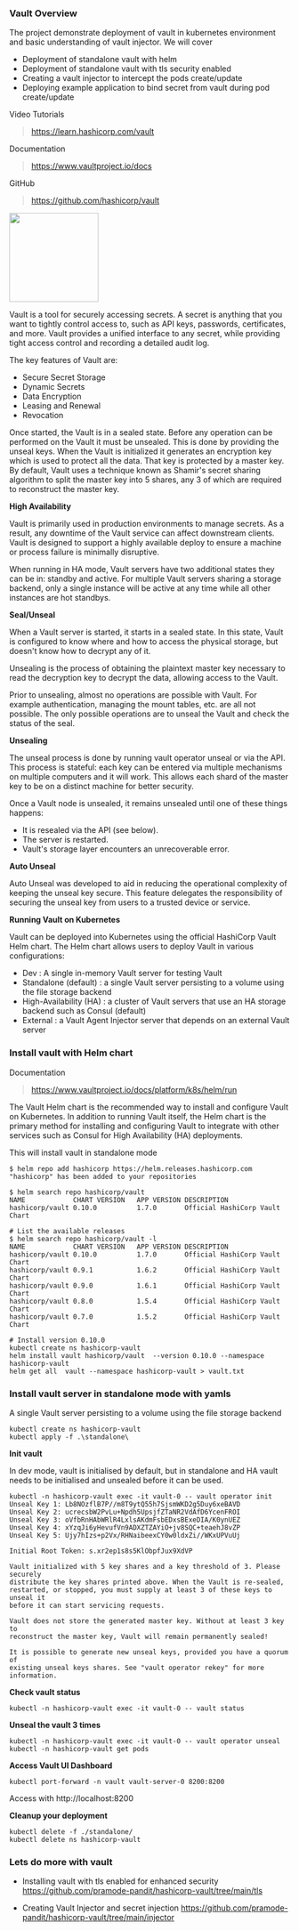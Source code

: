 ### Vault Overview

The project demonstrate deployment of vault in kubernetes environment and basic understanding of vault injector. We will cover

- Deployment of standalone vault with helm
- Deployment of standalone vault with tls security enabled
- Creating a vault injector to intercept the pods create/update
- Deploying example application to bind secret from vault during pod create/update

Video Tutorials
>https://learn.hashicorp.com/vault

Documentation
>https://www.vaultproject.io/docs

GitHub
>https://github.com/hashicorp/vault

<img src="https://github.com/hashicorp/vault/blob/f22d202cde2018f9455dec755118a9b84586e082/Vault_PrimaryLogo_Black.png" width="160" height="160">

Vault is a tool for securely accessing secrets. A secret is anything that you want to tightly control access to, such as API keys, passwords, certificates, and more. Vault provides a unified interface to any secret, while providing tight access control and recording a detailed audit log.

The key features of Vault are:
- Secure Secret Storage
- Dynamic Secrets
- Data Encryption
- Leasing and Renewal
- Revocation

Once started, the Vault is in a sealed state. Before any operation can be performed on the Vault it must be unsealed. This is done by providing the unseal keys. When the Vault is initialized it generates an encryption key which is used to protect all the data. That key is protected by a master key. By default, Vault uses a technique known as Shamir's secret sharing algorithm to split the master key into 5 shares, any 3 of which are required to reconstruct the master key.

**High Availability**

Vault is primarily used in production environments to manage secrets. As a result, any downtime of the Vault service can affect downstream clients. Vault is designed to support a highly available deploy to ensure a machine or process failure is minimally disruptive.

When running in HA mode, Vault servers have two additional states they can be in: standby and active. For multiple Vault servers sharing a storage backend, only a single instance will be active at any time while all other instances are hot standbys.

**Seal/Unseal**

When a Vault server is started, it starts in a sealed state. In this state, Vault is configured to know where and how to access the physical storage, but doesn't know how to decrypt any of it.

Unsealing is the process of obtaining the plaintext master key necessary to read the decryption key to decrypt the data, allowing access to the Vault.

Prior to unsealing, almost no operations are possible with Vault. For example authentication, managing the mount tables, etc. are all not possible. The only possible operations are to unseal the Vault and check the status of the seal.

**Unsealing**

The unseal process is done by running vault operator unseal or via the API. This process is stateful: each key can be entered via multiple mechanisms on multiple computers and it will work. This allows each shard of the master key to be on a distinct machine for better security.

Once a Vault node is unsealed, it remains unsealed until one of these things happens:

- It is resealed via the API (see below).
- The server is restarted.
- Vault's storage layer encounters an unrecoverable error.

**Auto Unseal**

Auto Unseal was developed to aid in reducing the operational complexity of keeping the unseal key secure. This feature delegates the responsibility of securing the unseal key from users to a trusted device or service. 

**Running Vault on Kubernetes**

Vault can be deployed into Kubernetes using the official HashiCorp Vault Helm chart. The Helm chart allows users to deploy Vault in various configurations:

- Dev : A single in-memory Vault server for testing Vault
- Standalone (default) : a single Vault server persisting to a volume using the file storage backend
- High-Availability (HA) : a cluster of Vault servers that use an HA storage backend such as Consul (default)
- External : a Vault Agent Injector server that depends on an external Vault server


### Install vault with Helm chart

Documentation
>https://www.vaultproject.io/docs/platform/k8s/helm/run

The Vault Helm chart is the recommended way to install and configure Vault on Kubernetes. In addition to running Vault itself, the Helm chart is the primary method for installing and configuring Vault to integrate with other services such as Consul for High Availability (HA) deployments.

This will install vault in standalone mode

```
$ helm repo add hashicorp https://helm.releases.hashicorp.com
"hashicorp" has been added to your repositories

$ helm search repo hashicorp/vault
NAME            CHART VERSION   APP VERSION DESCRIPTION
hashicorp/vault 0.10.0          1.7.0       Official HashiCorp Vault Chart
```

```
# List the available releases
$ helm search repo hashicorp/vault -l
NAME            CHART VERSION   APP VERSION DESCRIPTION
hashicorp/vault 0.10.0          1.7.0       Official HashiCorp Vault Chart
hashicorp/vault 0.9.1           1.6.2       Official HashiCorp Vault Chart
hashicorp/vault 0.9.0           1.6.1       Official HashiCorp Vault Chart
hashicorp/vault 0.8.0           1.5.4       Official HashiCorp Vault Chart
hashicorp/vault 0.7.0           1.5.2       Official HashiCorp Vault Chart
```

```
# Install version 0.10.0
kubectl create ns hashicorp-vault
helm install vault hashicorp/vault  --version 0.10.0 --namespace hashicorp-vault
helm get all  vault --namespace hashicorp-vault > vault.txt
```

### Install vault server in standalone mode with yamls

A single Vault server persisting to a volume using the file storage backend

```
kubectl create ns hashicorp-vault
kubectl apply -f .\standalone\
```


**Init vault**

In dev mode, vault is initialised by default, but in standalone and HA vault needs to be initialised and unsealed before it can be used.

```
kubectl -n hashicorp-vault exec -it vault-0 -- vault operator init
Unseal Key 1: Lb8NOzflB7P//m8T9ytQ55h7SjsmWKD2g5Duy6xeBAVD
Unseal Key 2: ucrecsbW2PvLu+Npdh5UpsjfZTaNR2VdAfD6YcenFROI
Unseal Key 3: oVfbRnHAbWRlR4LxlsAKdmFsbEDxsBExeDIA/K0ynUEZ
Unseal Key 4: xYzqJi6yHevufVn9ADXZTZAYiO+jv8SQC+teaehJ8vZP
Unseal Key 5: Ujy7hIzs+p2Vx/RHNaibeexCY0w0ldxZi//WKxUPVuUj

Initial Root Token: s.xr2ep1s8s5KlObpfJux9XdVP

Vault initialized with 5 key shares and a key threshold of 3. Please securely
distribute the key shares printed above. When the Vault is re-sealed,
restarted, or stopped, you must supply at least 3 of these keys to unseal it
before it can start servicing requests.

Vault does not store the generated master key. Without at least 3 key to
reconstruct the master key, Vault will remain permanently sealed!

It is possible to generate new unseal keys, provided you have a quorum of
existing unseal keys shares. See "vault operator rekey" for more information.
```

**Check vault status**

```
kubectl -n hashicorp-vault exec -it vault-0 -- vault status
```

**Unseal the vault 3 times**
```
kubectl -n hashicorp-vault exec -it vault-0 -- vault operator unseal
kubectl -n hashicorp-vault get pods
```

**Access Vault UI Dashboard**
```
kubectl port-forward -n vault vault-server-0 8200:8200
```
Access with http://localhost:8200

**Cleanup your deployment**

```
kubectl delete -f ./standalone/
kubectl delete ns hashicorp-vault
```


### Lets do more with vault

- Installing vault with tls enabled for enhanced security
  https://github.com/pramode-pandit/hashicorp-vault/tree/main/tls

- Creating Vault Injector and secret injection
  https://github.com/pramode-pandit/hashicorp-vault/tree/main/injector



